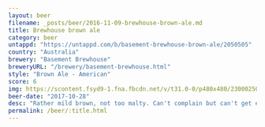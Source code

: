 ```yaml
---
layout: beer
filename: _posts/beer/2016-11-09-brewhouse-brown-ale.md
title: Brewhouse brown ale
category: beer
untappd: "https://untappd.com/b/basement-brewhouse-brown-ale/2050505"
country: "Australia"
brewery: "Basement Brewhouse"
breweryURL: "/brewery/basement-brewhouse.html"
style: "Brown Ale - American"
score: 6
img: https://scontent.fsyd9-1.fna.fbcdn.net/v/t31.0-0/p480x480/23000250_10155717526968745_4785977237389270674_o.jpg?_nc_cat=107&_nc_sid=e007fa&_nc_ohc=pdwFBMNFMqIAX-DEt7i&_nc_ht=scontent.fsyd9-1.fna&_nc_tp=6&oh=3b667fdefd0a52d48c0edb6b3aca6eb0&oe=5F47BC0F
beer-date: "2017-10-28"
desc: "Rather mild brown, not too malty. Can't complain but can't get excited about another"
permalink: /beer/:title.html
---
```

